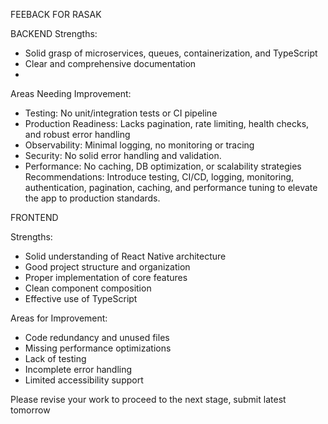 FEEBACK FOR RASAK

BACKEND
Strengths:
- Solid grasp of microservices,
 queues, containerization, and TypeScript
- Clear and comprehensive documentation
-
Areas Needing Improvement:
- Testing: No unit/integration tests or CI pipeline
- Production Readiness: Lacks pagination,
 rate limiting, health checks, and robust error handling
- Observability: Minimal logging, no monitoring or tracing
- Security: No solid error handling and validation.
- Performance: No caching, DB optimization,
 or scalability strategies
Recommendations: Introduce testing,
CI/CD, logging, monitoring, authentication,
 pagination, caching, and performance tuning
 to elevate the app to production standards.


FRONTEND


Strengths:
- Solid understanding of React
Native architecture
- Good project structure
 and organization
- Proper implementation
 of core features
- Clean component composition
- Effective use of TypeScript

Areas for Improvement:
- Code redundancy and
 unused files
- Missing performance optimizations
- Lack of testing
- Incomplete error handling
- Limited accessibility support


Please revise your work to proceed to the next stage, submit latest tomorrow
